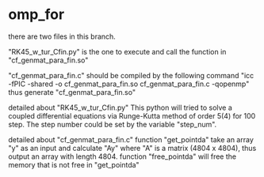 # omp_for
there are two files in this branch.


"RK45_w_tur_Cfin.py" is the one to execute and call the function in "cf_genmat_para_fin.so"
  
  
"cf_genmat_para_fin.c" should be compiled by the following command 
"icc -fPIC -shared -o cf_genmat_para_fin.so cf_genmat_para_fin.c -qopenmp" 
thus generate "cf_genmat_para_fin.so"
  
  
detailed about "RK45_w_tur_Cfin.py"
This python will tried to solve a coupled differential equations via Runge-Kutta method of order 5(4) for 100 step.
The step number could be set by the variable "step_num".
  
  
detailed about "cf_genmat_para_fin.c"
function "get_pointda" take an array "y" as an input and calculate "Ay" where "A" is a matrix (4804 x 4804), thus output an array with length 4804.
function "free_pointda" will free the memory that is not free in "get_pointda"
